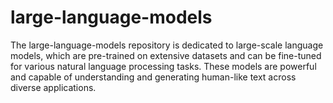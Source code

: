 # large-language-models
The large-language-models repository is dedicated to large-scale language models, which are pre-trained on extensive datasets and can be fine-tuned for various natural language processing tasks. These models are powerful and capable of understanding and generating human-like text across diverse applications.
